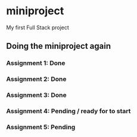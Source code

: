 # miniproject
My first Full Stack project

## Doing the miniproject again

### Assignment 1: Done

### Assignment 2: Done

### Assignment 3: Done

### Assignment 4: Pending / ready for to start

### Assignment 5: Pending